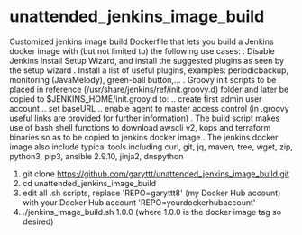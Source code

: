 # unattended_jenkins_image_build

Customized jenkins image build Dockerfile that lets you build a Jenkins docker image with (but not limited to) the following use cases:
. Disable Jenkins Install Setup Wizard, and install the suggested plugins as seen by the setup wizard
. Install a list of useful plugins, examples: periodicbackup, monitoring (JavaMelody), green-ball button,...
. Groovy init scripts to be placed in reference (/usr/share/jenkins/ref/init.groovy.d) folder and later be copied to $JENKINS_HOME/init.grooy.d to:
.. create first admin user account
.. set baseURL
.. enable agent to master access control
(in .groovy useful links are provided for further information)
. The build script makes use of bash shell functions to download awscli v2, kops and terraform binaries so as to be copied to jenkins docker image
. The jenkins docker image also include typical tools including curl, git, jq, maven, tree, wget, zip, python3, pip3, ansible 2.9.10, jinja2, dnspython

1. git clone https://github.com/garyttt/unattended_jenkins_image_build.git
2. cd unattended_jenkins_image_build
3. edit all .sh scripts, replace 'REPO=garyttt8' (my Docker Hub account) with your Docker Hub account 'REPO=yourdockerhubaccount'
4. ./jenkins_image_build.sh 1.0.0 (where 1.0.0 is the docker image tag so desired)
